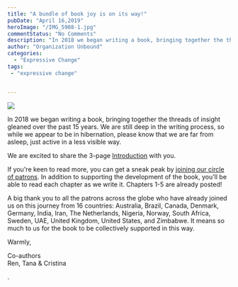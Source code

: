 ```yaml
---
title: "A bundle of book joy is on its way!"
pubDate: "April 16,2019"
heroImage: "/IMG_5908-1.jpg"
commentStatus: "No Comments"
description: "In 2018 we began writing a book, bringing together the threads of insight gleaned over the past 15 years. We are still deep in the writing process, so while we appear to be in hibernation, please know that we are far from asleep, just active in a less visible way. We are excited to share the 3-page Introduction with you."
author: "Organization Unbound"
categories: 
  - "Expressive Change"
tags:
 - "expressive change"


---
```


![](https://organizationunbound.org/wp-content/uploads/2019/04/IMG_5908-300x225.jpg)

In 2018 we began writing a book, bringing together the threads of insight gleaned over the past 15 years. We are still deep in the writing process, so while we appear to be in hibernation, please know that we are far from asleep, just active in a less visible way.

We are excited to share the 3-page [Introduction](https://drive.google.com/file/d/1wbFUvkj3EZ_nsJ4IMoR2tNhOdzCUBgzi/view?usp=sharing) with you.

If you're keen to read more, you can get a sneak peak by [joining our circle of patrons](https://www.patreon.com/organizationunbound). In addition to supporting the development of the book, you'll be able to read each chapter as we write it. Chapters 1-5 are already posted!

A big thank you to all the patrons across the globe who have already joined us on this journey from 16 countries: Australia, Brazil, Canada, Denmark, Germany, India, Iran, The Netherlands, Nigeria, Norway, South Africa, Sweden, UAE, United Kingdom, United States, and Zimbabwe. It means so much to us for the book to be collectively supported in this way.

Warmly,

Co-authors  
Ren, Tana & Cristina

.
